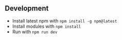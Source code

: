 
## Development

- Install latest npm with `npm install -g npm@latest`
- Install modules with `npm install`
- Run with `npm run dev`
